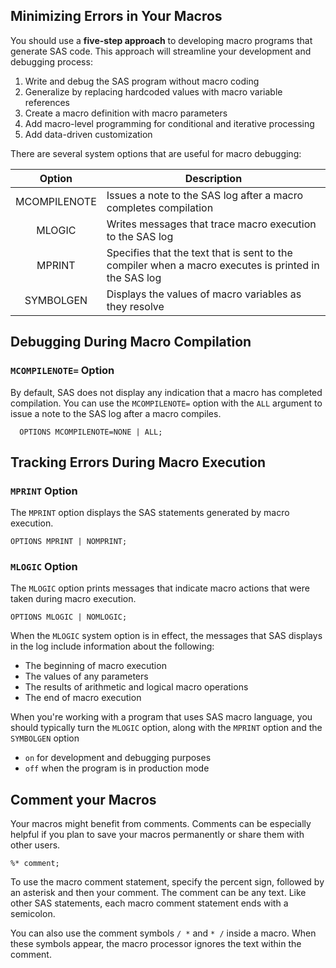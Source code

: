 ## Minimizing Errors in Your Macros

You should use a **five-step approach** to developing macro programs that generate SAS code. This approach will streamline your development and debugging process:

1. Write and debug the SAS program without macro coding
2. Generalize by replacing hardcoded values with macro variable references
3. Create a macro definition with macro parameters
4. Add macro-level programming for conditional and iterative processing
5. Add data-driven customization

There are several system options that are useful for macro debugging:

| Option | Description |
|:-----:|-----|
| MCOMPILENOTE | Issues a note to the SAS log after a macro completes compilation |
| MLOGIC | Writes messages that trace macro execution to the SAS log |
| MPRINT | Specifies that the text that is sent to the compiler when a macro executes is printed in the SAS log |
| SYMBOLGEN | Displays the values of macro variables as they resolve |

## Debugging During Macro Compilation

### `MCOMPILENOTE=` Option

By default, SAS does not display any indication that a macro has completed compilation. You can use the `MCOMPILENOTE=` option with the `ALL` argument to issue a note to the SAS log after a macro compiles.
```
  OPTIONS MCOMPILENOTE=NONE | ALL;
```

## Tracking Errors During Macro Execution

### `MPRINT` Option

The `MPRINT` option displays the SAS statements generated by macro execution.
```
OPTIONS MPRINT | NOMPRINT;
```

### `MLOGIC` Option

The `MLOGIC` option prints messages that indicate macro actions that were taken during macro execution.
```
OPTIONS MLOGIC | NOMLOGIC;
```

When the `MLOGIC` system option is in effect, the messages that SAS displays in the log include information about the following:
* The beginning of macro execution
* The values of any parameters
* The results of arithmetic and logical macro operations
* The end of macro execution

When you're working with a program that uses SAS macro language, you should typically turn the `MLOGIC` option, along with the `MPRINT` option and the `SYMBOLGEN` option
* `on` for development and debugging purposes
* `off` when the program is in production mode

## Comment your Macros

Your macros might benefit from comments. Comments can be especially helpful if you plan to save your macros permanently or share them with other users.
```
%* comment;
```

To use the macro comment statement, specify the percent sign, followed by an asterisk and then your comment. The comment can be any text. Like other SAS statements, each macro comment statement ends with a semicolon.

You can also use the comment symbols `/ *` and `* /` inside a macro. When these symbols appear, the macro processor ignores the text within the comment.
